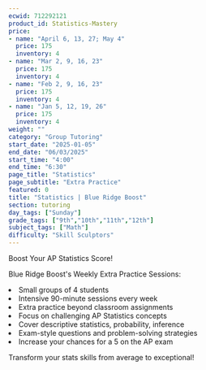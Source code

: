 ```yaml
---
ecwid: 712292121
product_id: Statistics-Mastery
price:
- name: "April 6, 13, 27; May 4"
  price: 175
  inventory: 4
- name: "Mar 2, 9, 16, 23"
  price: 175
  inventory: 4
- name: "Feb 2, 9, 16, 23"
  price: 175
  inventory: 4
- name: "Jan 5, 12, 19, 26"
  price: 175
  inventory: 4
weight: ""
category: "Group Tutoring"
start_date: "2025-01-05"
end_date: "06/03/2025"
start_time: "4:00"
end_time: "6:30"
page_title: "Statistics"
page_subtitle: "Extra Practice"
featured: 0
title: "Statistics | Blue Ridge Boost"
section: tutoring
day_tags: ["Sunday"]
grade_tags: ["9th","10th","11th","12th"]
subject_tags: ["Math"]
difficulty: "Skill Sculptors"
---
```

<p>Boost Your AP Statistics Score!</p><p>Blue Ridge Boost's Weekly Extra Practice Sessions:</p><li> Small groups of 4 students</li><li>Intensive 90-minute sessions every week</li><li>Extra practice beyond classroom assignments</li><li>Focus on challenging AP Statistics concepts</li><li>Cover descriptive statistics, probability, inference</li><li>Exam-style questions and problem-solving strategies</li><li>Increase your chances for a 5 on the AP exam</li><p>Transform your stats skills from average to exceptional!</p>
